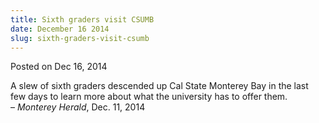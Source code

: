 ```yaml
---
title: Sixth graders visit CSUMB
date: December 16 2014
slug: sixth-graders-visit-csumb
---
```


 



<span class="date">Posted on Dec 16, 2014    </span>
<p>A slew of sixth graders descended up Cal State Monterey Bay in
the last few days to learn more about what the university has to
offer them.<br>
&#x2013; <em>Monterey Herald</em>, Dec. 11, 2014</br></p>





```
